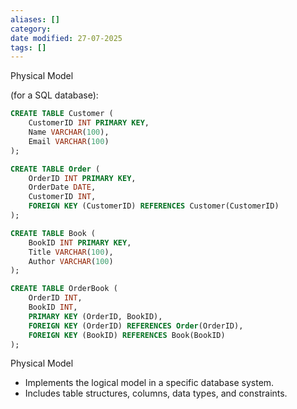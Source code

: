 ```yaml
---
aliases: []
category:
date modified: 27-07-2025
tags: []
---
```

Physical Model

(for a SQL database):
   ```sql
   CREATE TABLE Customer (
       CustomerID INT PRIMARY KEY,
       Name VARCHAR(100),
       Email VARCHAR(100)
   );

   CREATE TABLE Order (
       OrderID INT PRIMARY KEY,
       OrderDate DATE,
       CustomerID INT,
       FOREIGN KEY (CustomerID) REFERENCES Customer(CustomerID)
   );

   CREATE TABLE Book (
       BookID INT PRIMARY KEY,
       Title VARCHAR(100),
       Author VARCHAR(100)
   );

   CREATE TABLE OrderBook (
       OrderID INT,
       BookID INT,
       PRIMARY KEY (OrderID, BookID),
       FOREIGN KEY (OrderID) REFERENCES Order(OrderID),
       FOREIGN KEY (BookID) REFERENCES Book(BookID)
   );
   ```



Physical Model
   - Implements the logical model in a specific database system.
   - Includes table structures, columns, data types, and constraints.